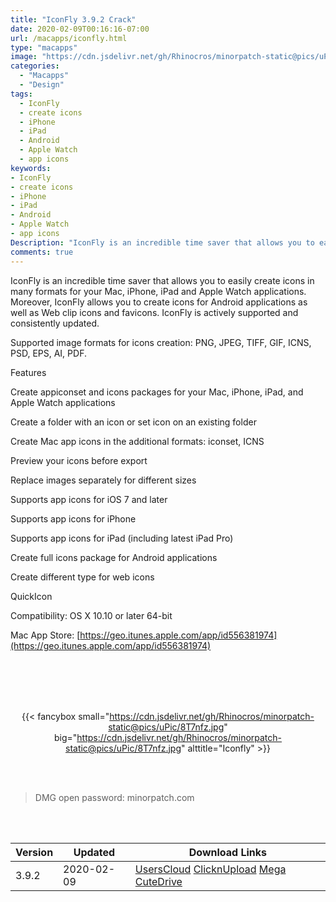 ```yaml
---
title: "IconFly 3.9.2 Crack"
date: 2020-02-09T00:16:16-07:00
url: /macapps/iconfly.html
type: "macapps"
image: "https://cdn.jsdelivr.net/gh/Rhinocros/minorpatch-static@pics/uPic/PGXQa9.png"
categories:
  - "Macapps"
  - "Design"
tags:
  - IconFly
  - create icons
  - iPhone
  - iPad
  - Android
  - Apple Watch
  - app icons
keywords:
- IconFly
- create icons
- iPhone
- iPad
- Android
- Apple Watch
- app icons
Description: "IconFly is an incredible time saver that allows you to easily create icons in many formats for your Mac, iPhone, iPad and Apple Watch applications"
comments: true
---
```


IconFly is an incredible time saver that allows you to easily create icons in many formats for your Mac, iPhone, iPad and Apple Watch applications. Moreover, IconFly allows you to create icons for Android applications as well as Web clip icons and favicons. IconFly is actively supported and consistently updated.

Supported image formats for icons creation: PNG, JPEG, TIFF, GIF, ICNS, PSD, EPS, AI, PDF.

Features

Create appiconset and icons packages for your Mac, iPhone, iPad, and Apple Watch applications

Create a folder with an icon or set icon on an existing folder

Create Mac app icons in the additional formats: iconset, ICNS

Preview your icons before export

Replace images separately for different sizes

Supports app icons for iOS 7 and later

Supports app icons for iPhone

Supports app icons for iPad (including latest iPad Pro)

Create full icons package for Android applications

Create different type for web icons

QuickIcon

Compatibility: OS X 10.10 or later 64-bit

Mac App Store: [https://geo.itunes.apple.com/app/id556381974](https://geo.itunes.apple.com/app/id556381974)

<br/>
<br/>
<script async src="https://pagead2.googlesyndication.com/pagead/js/adsbygoogle.js"></script>
<ins class="adsbygoogle"
     style="display:block; text-align:center;"
     data-ad-layout="in-article"
     data-ad-format="fluid"
     data-ad-client="ca-pub-8746275014476192"
     data-ad-slot="5144997159"></ins>
<script>
     (adsbygoogle = window.adsbygoogle || []).push({});
</script>
<br/>
<br/>


<center>

{{< fancybox small="https://cdn.jsdelivr.net/gh/Rhinocros/minorpatch-static@pics/uPic/8T7nfz.jpg" big="https://cdn.jsdelivr.net/gh/Rhinocros/minorpatch-static@pics/uPic/8T7nfz.jpg" alttitle="Iconfly" >}}

</center>

<br/>
<br/>


> DMG open password: minorpatch.com

<br/>

<br/>
<div id="history_version" class="history_version">

| Version | Updated | Download Links |
| ---- | ---- | ---- |
| 3.9.2 | 2020-02-09 | [UsersCloud](https://ouo.io/XBxKbT)   [ClicknUpload](https://ouo.io/9tubLg)   [Mega](https://ouo.io/9gCOXN)   [CuteDrive](https://ouo.io/P9kNkK) |

</div>
